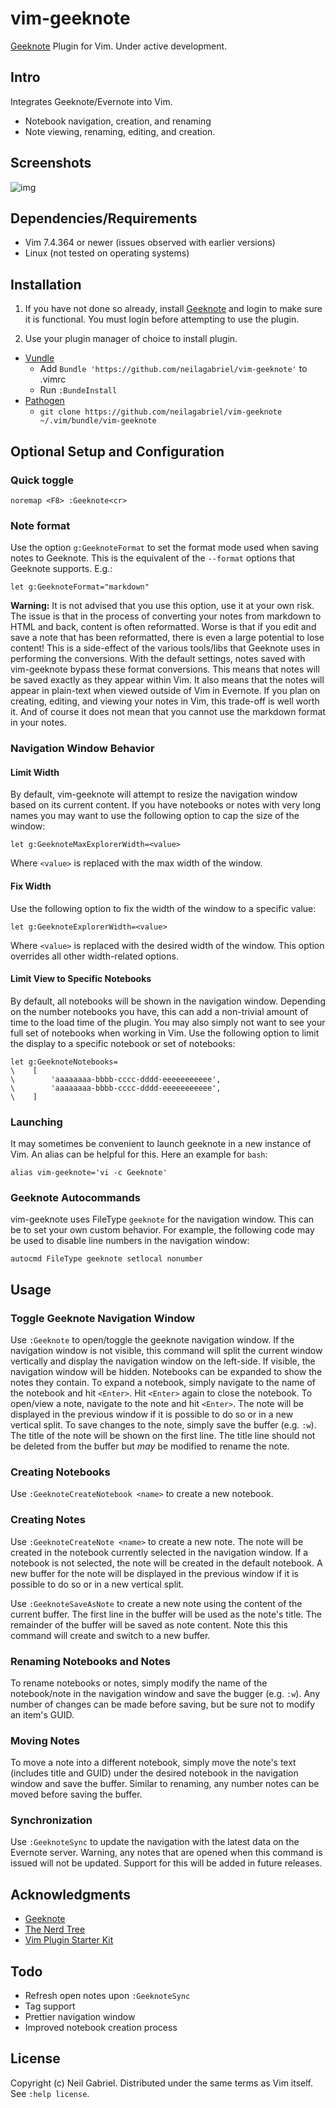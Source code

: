 # vim-geeknote

[Geeknote](http://www.geeknote.me) Plugin for Vim. Under active development.

## Intro 

Integrates Geeknote/Evernote into Vim.
- Notebook navigation, creation, and renaming
- Note viewing, renaming, editing, and creation.

## Screenshots

![img](https://github.com/neilagabriel/vim-geeknote/blob/master/img/explorer.png)

## Dependencies/Requirements

- Vim 7.4.364 or newer (issues observed with earlier versions)
- Linux (not tested on operating systems)

## Installation

1. If you have not done so already, install [Geeknote](http://www.geeknote.me)
   and login to make sure it is functional. You must login before attempting to
   use the plugin.

2. Use your plugin manager of choice to install plugin.

* [Vundle](https://github.com/gmarik/vundle)
   * Add `Bundle 'https://github.com/neilagabriel/vim-geeknote'` to .vimrc
   * Run `:BundeInstall`
* [Pathogen](https://github.com/tpope/vim-pathogen)
   * `git clone https://github.com/neilagabriel/vim-geeknote ~/.vim/bundle/vim-geeknote`

## Optional Setup and Configuration

### Quick toggle

    noremap <F8> :Geeknote<cr>

### Note format

Use the option `g:GeeknoteFormat` to set the format mode used when saving notes
to Geeknote. This is the equivalent of the `--format` options that Geeknote
supports. E.g.:

    let g:GeeknoteFormat="markdown"

**Warning:** It is not advised that you use this option, use it at your own
risk. The issue is that in the process of converting your notes from markdown
to HTML and back, content is often reformatted. Worse is that if you edit and
save a note that has been reformatted, there is even a large potential to lose
content! This is a side-effect of the various tools/libs that Geeknote uses in
performing the conversions. With the default settings, notes saved with
vim-geeknote bypass these format conversions. This means that notes will be
saved exactly as they appear within Vim. It also means that the notes will
appear in plain-text when viewed outside of Vim in Evernote. If you plan on
creating, editing, and viewing your notes in Vim, this trade-off is well worth
it. And of course it does not mean that you cannot use the markdown format in
your notes.

### Navigation Window Behavior

#### Limit Width

By default, vim-geeknote will attempt to resize the navigation window based on
its current content. If you have notebooks or notes with very long names you
may want to use the following option to cap the size of the window:

    let g:GeeknoteMaxExplorerWidth=<value>

Where `<value>` is replaced with the max width of the window.

#### Fix Width

Use the following option to fix the width of the window to a specific value:

    let g:GeeknoteExplorerWidth=<value>

Where `<value>` is replaced with the desired width of the window. This option
overrides all other width-related options.

#### Limit View to Specific Notebooks

By default, all notebooks will be shown in the navigation window. Depending on
the number notebooks you have, this can add a non-trivial amount of time to the
load time of the plugin. You may also simply not want to see your full set of
notebooks when working in Vim. Use the following option to limit the display to
a specific notebook or set of notebooks:

    let g:GeeknoteNotebooks=
    \    [
    \        'aaaaaaaa-bbbb-cccc-dddd-eeeeeeeeeee', 
    \        'aaaaaaaa-bbbb-cccc-dddd-eeeeeeeeeee', 
    \    ]

### Launching

It may sometimes be convenient to launch geeknote in a new instance of Vim. An
alias can be helpful for this. Here an example for `bash`:

    alias vim-geeknote='vi -c Geeknote'

### Geeknote Autocommands

vim-geeknote uses FileType `geeknote` for the navigation window. This can be to
set your own custom behavior. For example, the following code may be used to
disable line numbers in the navigation window:

    autocmd FileType geeknote setlocal nonumber

## Usage

### Toggle Geeknote Navigation Window

Use `:Geeknote` to open/toggle the geeknote navigation window. If the
navigation window is not visible, this command will split the current window
vertically and display the navigation window on the left-side. If visible, the
navigation window will be hidden. Notebooks can be expanded to show the notes
they contain.  To expand a notebook, simply navigate to the name of the
notebook and hit `<Enter>`. Hit `<Enter>` again to close the notebook. To
open/view a note, navigate to the note and hit `<Enter>`. The note will be
displayed in the previous window if it is possible to do so or in a new
vertical split. To save changes to the note, simply save the buffer (e.g.
`:w`). The title of the note will be shown on the first line. The title line
should not be deleted from the buffer but *may* be modified to rename the note.

### Creating Notebooks

Use `:GeeknoteCreateNotebook <name>` to create a new notebook.

### Creating Notes

Use `:GeeknoteCreateNote <name>` to create a new note. The note will be created
in the notebook currently selected in the navigation window. If a notebook is
not selected, the note will be created in the default notebook. A new buffer
for the note will be displayed in the previous window if it is possible to do
so or in a new vertical split.

Use `:GeeknoteSaveAsNote` to create a new note using the content of the current
buffer. The first line in the buffer will be used as the note's title. The
remainder of the buffer will be saved as note content. Note this this command
will create and switch to a new buffer.

### Renaming Notebooks and Notes

To rename notebooks or notes, simply modify the name of the notebook/note in
the navigation window and save the bugger (e.g. `:w`). Any number of changes
can be made before saving, but be sure not to modify an item's GUID.

### Moving Notes

To move a note into a different notebook, simply move the note's text (includes
title and GUID) under the desired notebook in the navigation window and save
the buffer. Similar to renaming, any number notes can be moved before saving
the buffer.

### Synchronization 

Use `:GeeknoteSync` to update the navigation with the latest data on the
Evernote server. Warning, any notes that are opened when this command is issued
will not be updated. Support for this will be added in future releases.

## Acknowledgments

- [Geeknote](http://www.geeknote.me)
- [The Nerd Tree](https://github.com/scrooloose/nerdtree)
- [Vim Plugin Starter Kit](https://github.com/JarrodCTaylor/vim-plugin-starter-kit)

## Todo

- Refresh open notes upon `:GeeknoteSync`
- Tag support
- Prettier navigation window
- Improved notebook creation process

## License

Copyright (c) Neil Gabriel. Distributed under the same terms as Vim itself.
See `:help license`.
